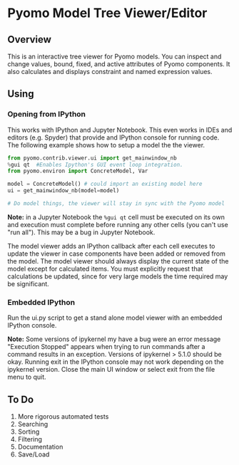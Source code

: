 # Pyomo Model Tree Viewer/Editor

## Overview
This is an interactive tree viewer for Pyomo models.  You can inspect and change values, bound, fixed, and active attributes of Pyomo components.  It also calculates and displays constraint and named expression values.

## Using

### Opening from IPython

This works with IPython and Jupyter Notebook.  This even works in IDEs and editors (e.g. Spyder) that provide and IPython console for running code.  The following example shows how to setup a model the the viewer.

```python
from pyomo.contrib.viewer.ui import get_mainwindow_nb
%gui qt  #Enables Ipython's GUI event loop integration.
from pyomo.environ import ConcreteModel, Var

model = ConcreteModel() # could import an existing model here
ui = get_mainwindow_nb(model=model)

# Do model things, the viewer will stay in sync with the Pyomo model
```

**Note:** in a Jupyter Notebook the ```%gui qt``` cell must be executed on its own and execution must complete before running any other cells (you can't use "run all").  This may be a bug in Jupyter Notebook.

The model viewer adds an IPython callback after each cell executes to update the viewer in case components have been added or removed from the model. The model viewer should always display the current state of the model except for calculated items.  You must explicitly request that calculations be updated, since for very large models the time required may be significant.

### Embedded IPython

Run the ui.py script to get a stand alone model viewer with an embedded IPython console.

**Note:** Some versions of ipykernel my have a bug were an error message "Execution Stopped" appears when trying to run commands after a command results in an exception. Versions of ipykernel > 5.1.0 should be okay.  Running exit in the IPython console may not work depending on the ipykernel version. Close the main UI window or select exit from the file menu to quit.   

## To Do

1. More rigorous automated tests
2. Searching
3. Sorting
4. Filtering
5. Documentation
6. Save/Load
